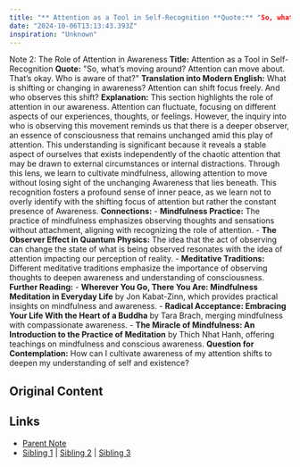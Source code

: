 ```yaml
---
title: "** Attention as a Tool in Self-Recognition **Quote:** "So, what’s moving around? Attention can move about. That’s okay. Who is aware of that?" **Translation into Modern English:** What is shifting or changing in awareness? Attention can shift focus freely. And who observes this shift? **Explanation:** This section highlights the role of attention in our awareness. Attention can fluctuate, focusing on different aspects of our experiences, thoughts, or feelings. However, the inquiry into who is observing this movement reminds us that there is a deeper observer, an essence of consciousness that remains unchanged amid this play of attention. This understanding is significant because it reveals a stable aspect of ourselves that exists independently of the chaotic attention that may be drawn to external circumstances or internal distractions. Through this lens, we learn to cultivate mindfulness, allowing attention to move without losing sight of the unchanging Awareness that lies beneath. This recognition fosters a profound sense of inner peace, as we learn not to overly identify with the shifting focus of attention but rather the constant presence of Awareness. **Connections:** - **Mindfulness Practice:** The practice of mindfulness emphasizes observing thoughts and sensations without attachment, aligning with recognizing the role of attention. - **The Observer Effect in Quantum Physics:** The idea that the act of observing can change the state of what is being observed resonates with the idea of attention impacting our perception of reality. - **Meditative Traditions:** Different meditative traditions emphasize the importance of observing thoughts to deepen awareness and understanding of consciousness. **Further Reading:** - **Wherever You Go, There You Are: Mindfulness Meditation in Everyday Life** by Jon Kabat-Zinn, which provides practical insights on mindfulness and awareness. - **Radical Acceptance: Embracing Your Life With the Heart of a Buddha** by Tara Brach, merging mindfulness with compassionate awareness. - **The Miracle of Mindfulness: An Introduction to the Practice of Meditation** by Thich Nhat Hanh, offering teachings on mindfulness and conscious awareness. **Question for Contemplation:** How can I cultivate awareness of my attention shifts to deepen my understanding of self and existence?"
date: "2024-10-06T13:13:43.393Z"
inspiration: "Unknown"
---
```



Note 2: The Role of Attention in Awareness **Title:** Attention as a Tool in Self-Recognition **Quote:** "So, what’s moving around? Attention can move about. That’s okay. Who is aware of that?" **Translation into Modern English:** What is shifting or changing in awareness? Attention can shift focus freely. And who observes this shift? **Explanation:** This section highlights the role of attention in our awareness. Attention can fluctuate, focusing on different aspects of our experiences, thoughts, or feelings. However, the inquiry into who is observing this movement reminds us that there is a deeper observer, an essence of consciousness that remains unchanged amid this play of attention. This understanding is significant because it reveals a stable aspect of ourselves that exists independently of the chaotic attention that may be drawn to external circumstances or internal distractions. Through this lens, we learn to cultivate mindfulness, allowing attention to move without losing sight of the unchanging Awareness that lies beneath. This recognition fosters a profound sense of inner peace, as we learn not to overly identify with the shifting focus of attention but rather the constant presence of Awareness. **Connections:** - **Mindfulness Practice:** The practice of mindfulness emphasizes observing thoughts and sensations without attachment, aligning with recognizing the role of attention. - **The Observer Effect in Quantum Physics:** The idea that the act of observing can change the state of what is being observed resonates with the idea of attention impacting our perception of reality. - **Meditative Traditions:** Different meditative traditions emphasize the importance of observing thoughts to deepen awareness and understanding of consciousness. **Further Reading:** - **Wherever You Go, There You Are: Mindfulness Meditation in Everyday Life** by Jon Kabat-Zinn, which provides practical insights on mindfulness and awareness. - **Radical Acceptance: Embracing Your Life With the Heart of a Buddha** by Tara Brach, merging mindfulness with compassionate awareness. - **The Miracle of Mindfulness: An Introduction to the Practice of Meditation** by Thich Nhat Hanh, offering teachings on mindfulness and conscious awareness. **Question for Contemplation:** How can I cultivate awareness of my attention shifts to deepen my understanding of self and existence?



## Original Content



## Links

- [Parent Note](/parent-note.md)
- [Sibling 1](/zettel1.md) | [Sibling 2](/zettel2.md) | [Sibling 3](/zettel3.md)

